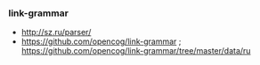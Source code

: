 ### link-grammar
- http://sz.ru/parser/
- https://github.com/opencog/link-grammar ; https://github.com/opencog/link-grammar/tree/master/data/ru
  
